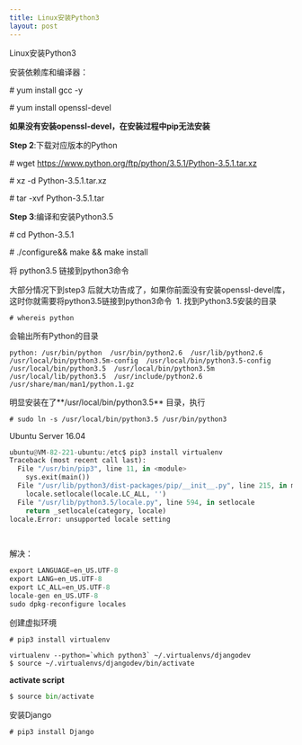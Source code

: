 ```yaml
---
title: Linux安装Python3
layout: post
---
```




Linux安装Python3



安装依赖库和编译器：

\# yum install gcc -y

\# yum install openssl-devel

**如果没有安装openssl-devel，在安装过程中pip无法安装**

**Step 2**:下载对应版本的Python

\# wget https://www.python.org/ftp/python/3.5.1/Python-3.5.1.tar.xz

\# xz -d Python-3.5.1.tar.xz 

\# tar -xvf Python-3.5.1.tar

**Step 3**:编译和安装Python3.5

\# cd Python-3.5.1

\# ./configure&& make && make install

将 python3.5 链接到python3命令

大部分情况下到step3 后就大功告成了，如果你前面没有安装openssl-devel库，这时你就需要将python3.5链接到python3命令  1. 找到Python3.5安装的目录

```shell
# whereis python
```

会输出所有Python的目录

```shell
python: /usr/bin/python  /usr/bin/python2.6  /usr/lib/python2.6  /usr/local/bin/python3.5m-config  /usr/local/bin/python3.5-config  /usr/local/bin/python3.5  /usr/local/bin/python3.5m  /usr/local/lib/python3.5  /usr/include/python2.6  /usr/share/man/man1/python.1.gz
```

明显安装在了**/usr/local/bin/python3.5** 目录，执行

```shell
# sudo ln -s /usr/local/bin/python3.5 /usr/bin/python3
```



Ubuntu Server 16.04

```python
ubuntu@VM-82-221-ubuntu:/etc$ pip3 install virtualenv
Traceback (most recent call last):
  File "/usr/bin/pip3", line 11, in <module>
    sys.exit(main())
  File "/usr/lib/python3/dist-packages/pip/__init__.py", line 215, in main
    locale.setlocale(locale.LC_ALL, '')
  File "/usr/lib/python3.5/locale.py", line 594, in setlocale
    return _setlocale(category, locale)
locale.Error: unsupported locale setting

    
```

解决：

```python
export LANGUAGE=en_US.UTF-8
export LANG=en_US.UTF-8
export LC_ALL=en_US.UTF-8
locale-gen en_US.UTF-8
sudo dpkg-reconfigure locales
```





创建虚拟环境

```shell
# pip3 install virtualenv
```

```shell
virtualenv --python=`which python3` ~/.virtualenvs/djangodev
$ source ~/.virtualenvs/djangodev/bin/activate
```

**activate script**

```python
$ source bin/activate
```



安装Django

```shell
# pip3 install Django
```

